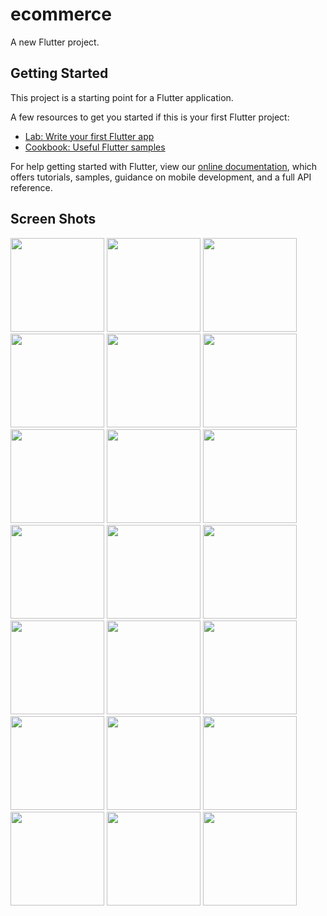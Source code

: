 # ecommerce

A new Flutter project.

## Getting Started

This project is a starting point for a Flutter application.

A few resources to get you started if this is your first Flutter project:

- [Lab: Write your first Flutter app](https://flutter.dev/docs/get-started/codelab)
- [Cookbook: Useful Flutter samples](https://flutter.dev/docs/cookbook)

For help getting started with Flutter, view our
[online documentation](https://flutter.dev/docs), which offers tutorials,
samples, guidance on mobile development, and a full API reference.

 ## Screen Shots
 <img src = "https://user-images.githubusercontent.com/36764822/99144300-6a33c300-266d-11eb-92b9-e5a562415745.jpg" width = "150">
 <img src = "https://user-images.githubusercontent.com/36764822/99144033-35267100-266b-11eb-98c1-be45ce2357d0.jpg" width = "150">
 <img src = "https://user-images.githubusercontent.com/36764822/99144036-39528e80-266b-11eb-9ce9-9122f7ed067c.jpg" width = "150">
 <img src = "https://user-images.githubusercontent.com/36764822/99144321-80418380-266d-11eb-9868-387b3254b072.jpg" width = "150">
 <img src = "https://user-images.githubusercontent.com/36764822/99144315-7cadfc80-266d-11eb-95ce-a9287dc951ea.jpg" width = "150">
 <img src = "https://user-images.githubusercontent.com/36764822/99144317-7e77c000-266d-11eb-9e11-a92427960c91.jpg" width = "150">
 <img src = "https://user-images.githubusercontent.com/36764822/99144039-3d7eac00-266b-11eb-81be-d661906f1343.jpg" width = "150">
 <img src = "https://user-images.githubusercontent.com/36764822/99144044-41aac980-266b-11eb-9262-7b7eb0ff8f49.jpg" width = "150">
 <img src = "https://user-images.githubusercontent.com/36764822/99144050-47a0aa80-266b-11eb-87f5-ed8485a6851c.jpg" width = "150">
 <img src = "https://user-images.githubusercontent.com/36764822/99144020-29d34580-266b-11eb-9ebc-a058eeadd6de.jpg" width = "150">
 <img src = "https://user-images.githubusercontent.com/36764822/99144021-2b9d0900-266b-11eb-80a8-e89bbcc38eed.jpg" width = "150">
 <img src = "https://user-images.githubusercontent.com/36764822/99144024-2c359f80-266b-11eb-9fc7-84cb14ff0cc6.jpg" width = "150">
 <img src = "https://user-images.githubusercontent.com/36764822/99144018-26d85500-266b-11eb-818d-4165ad131cdf.jpg" width = "150">
 <img src = "https://user-images.githubusercontent.com/36764822/99144027-2f309000-266b-11eb-9c68-77470dd053b4.jpg" width = "150">
 <img src = "https://user-images.githubusercontent.com/36764822/99144303-6f910d80-266d-11eb-9f60-210a28e5189e.jpg" width = "150">
 <img src = "https://user-images.githubusercontent.com/36764822/99144305-71f36780-266d-11eb-9586-14a6a0c6486f.jpg" width = "150">
 <img src = "https://user-images.githubusercontent.com/36764822/99144309-73bd2b00-266d-11eb-8628-4b8005425917.jpg" width = "150">
 <img src = "https://user-images.githubusercontent.com/36764822/99144311-76b81b80-266d-11eb-80a2-4a09e5407707.jpg" width = "150">
 <img src = "https://user-images.githubusercontent.com/36764822/99144312-77e94880-266d-11eb-86a8-8438be45e819.jpg" width = "150">
 <img src = "https://user-images.githubusercontent.com/36764822/99144313-791a7580-266d-11eb-8542-6c78df2f70cb.jpg" width = "150">
 <img src = "https://user-images.githubusercontent.com/36764822/99144314-7a4ba280-266d-11eb-8b51-29ce960cce3d.jpg" width = "150">











